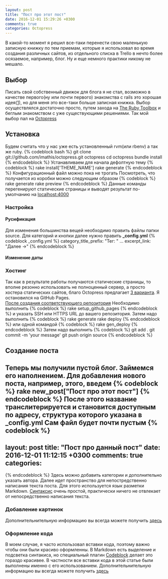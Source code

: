 ```yaml
---
layout: post
title: "Пост про этот пост"
date: 2016-12-01 15:29:26 +0300
comments: true
categories: Octopress
---
```

В какой-то момент я решил все-таки перенести свою маленькую записную книжку по тем приемам, которые я использовал во время создания различных сайтов, из отдельного списка в Trello в нечто более осязаемое, например, блог. Ну и еще немного практики никому не мешало.
<!-- more -->
## Выбор
Писать свой собственный движок для блога я не стал, возможно в качестве первого(ну или почти первого) знакомства с rails это хорошая идея([1][1]), но для меня это все-таки больше записная книжка. Выбор осуществлялся достаточно просто, путем захода на [The Ruby Toolbox](https://www.ruby-toolbox.com/categories/Blog_Engines) и беглым знакомством с уже существующими решениями. Так мой выбор пал на [Octopress](http://octopress.org)
## Установка
Будем считать что у нас уже есть установленный rvm(или rbenv) а так же ruby.
{% codeblock bash %}
git clone git://github.com/imathis/octopress.git octopress
cd octopress
bundle install
{% endcodeblock %}
Устанавливаем для начала дефолтную тему
{% codeblock %}
rake install['THEME_NAME']
rake generate
{% endcodeblock %}
Конфигурационный файл можно пока не трогать
Посмотреть, что получается из коробки можно следующим образом
{% codeblock %}
rake generate
rake preview
{% endcodeblock %}
Данные команды перегенируют статические страницы и выводят результат по-умолчанию на [localhost:4000](localhost:4000) 
### Настройка
#### Русификация
Для изменения большинства вещей необходимо править файлы папки source.
Для категорий и кнопки далее нужно править **_config.yml**
{% codeblock _config.yml %}
category_title_prefix: "Тег: "
...
excerpt_link: "Далее &rarr;"
{% endcodeblock %}
#### Изменение даты
### Хостинг
Так как в результате работы получаются статические страницы, то вполне резонно использовать не полноценный сервер, а просто хостера статических сайтов, благо Octopress предлагает [3 варианта](http://octopress.org/docs/deploying/). Я остановился на GitHub Pages.  
[После создания соответствующего репозитория](http://isizov.ru/github-kak-hosting-dlya-sajtov/)
Необходимо выполнить
{% codeblock %}
rake setup_github_pages
{% endcodeblock %}
и указать SSH или HTTPS URL до вашего репозитория.
Затем надо выполнить
{% codeblock %}
rake generate
rake deploy
{% endcodeblock %}
или одной командой
{% codeblock %}
rake gen_deploy
{% endcodeblock %}
Затем надо выполнить
{% codeblock %}
git add .
git commit -m 'your message'
git push origin source
{% endcodeblock %}
## Создание поста
Теперь мы получили пустой блог. Займемся его наполнением. 
Для добавления нового поста, например, этого, введем 
{% codeblock %}
rake new_post["Пост про этот пост"]
{% endcodeblock %}
После этого название транслитерируется и становится доступным по адресу, структура которого указана в **_config.yml**
Сам файл будет почти пустым
{% codeblock %}
---
layout: post
title: "Пост про данный пост"
date: 2016-12-01 11:12:15 +0300
comments: true
categories: 
---
{% endcodeblock %}
Здесь можно добавить категории и дополнительно указать автора.
Далее идет пространство для непостредственно написания текста поста. Для этого используется язык разметки Markdown. [Синтаксис](https://github.com/adam-p/markdown-here/wiki/Markdown-Cheatsheet) очень простой, практически ничего не отвлекает от непосредственно написания текста.   
### Добавление картинок
Дополнительнительную информацию вы всегда можете получить [здесь](https://github.com/octopress/image-tag)
### Оформление кода
В моем случае, я часто использовал вставки кода, поэтому важно чтобы они были красиво оформленны. В Markdown есть выделение и подсветка синтакиса, но специальный плагин [Codeblock](https://github.com/octopress/codeblock) делает это гораздо красивее. В частности все вставки кода в этой статье были выполнены именно с его использованием.
Дополнительнительную информацию вы всегда можете получить [здесь](https://github.com/octopress/codeblock)


[1]: https://www.railstutorial.org/ 'Ruby on Rails Tutorial (Rails 5)'
[2]: http://ajaxblog.ru/octopress/octopress-blogging-for-geeks/ "Octopress - блоггинг для гиков"
[3]: http://asakasinsky.ru/2012/06/03/opisaniie-octopress/ "Описание Octopress"
